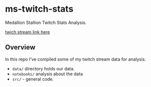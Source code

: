 # ms-twitch-stats
Medallion Stallion Twitch Stats Analysis.

[twich stream link here](https://dashboard.twitch.tv/u/medallionstallion_)

## Overview

In this repo I've compiled some of my twitch stream data for analysis.

- `data/` directory holds our data.
- `notebooks/` analysis about the data
- `src/` - general code.
